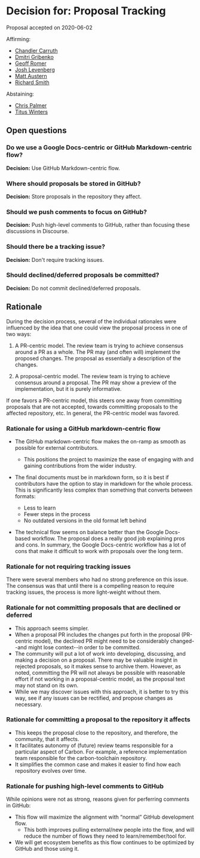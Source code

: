 # Decision for: Proposal Tracking

<!--
Part of the Carbon Language project, under the Apache License v2.0 with LLVM
Exceptions. See /LICENSE for license information.
SPDX-License-Identifier: Apache-2.0 WITH LLVM-exception
-->

Proposal accepted on 2020-06-02

Affirming:

- [Chandler Carruth](https://github.com/chandlerc)
- [Dmitri Gribenko](https://github.com/gribozavr)
- [Geoff Romer](https://github.com/geoffromer)
- [Josh Levenberg](https://github.com/josh11b)
- [Matt Austern](https://github.com/austern)
- [Richard Smith](https://github.com/zygoloid)

Abstaining:

- [Chris Palmer](https://github.com/noncombatant)
- [Titus Winters](https://github.com/tituswinters)

## Open questions

### Do we use a Google Docs-centric or GitHub Markdown-centric flow?

**Decision:** Use GitHub Markdown-centric flow.

### Where should proposals be stored in GitHub?

**Decision:** Store proposals in the repository they affect.

### Should we push comments to focus on GitHub?

**Decision:** Push high-level comments to GitHub, rather than focusing these
discussions in Discourse.

### Should there be a tracking issue?

**Decision:** Don't require tracking issues.

### Should declined/deferred proposals be committed?

**Decision:** Do not commit declined/deferred proposals.

## Rationale

During the decision process, several of the individual rationales were
influenced by the idea that one could view the proposal process in one of two
ways:

1.  A PR-centric model. The review team is trying to achieve consensus around a
    PR as a whole. The PR may (and often will) implement the proposed changes.
    The proposal as essentially a description of the changes.

2.  A proposal-centric model. The review team is trying to achieve consensus
    around a proposal. The PR may show a preview of the implementation, but it
    is purely informative.

If one favors a PR-centric model, this steers one away from committing proposals
that are not accepted, towards committing proposals to the affected repository,
etc. In general, the PR-centric model was favored.

### Rationale for using a GitHub markdown-centric flow

- The GitHub markdown-centric flow makes the on-ramp as smooth as possible for
  external contributors.
  - This positions the project to maximize the ease of engaging with and gaining
    contributions from the wider industry.
- The final documents must be in markdown form, so it is best if contributors
  have the option to stay in markdown for the whole process. This is
  significantly less complex than something that converts between formats:

  - Less to learn
  - Fewer steps in the process
  - No outdated versions in the old format left behind

- The technical flow seems on balance better than the Google Docs-based
  workflow. The proposal does a really good job explaining pros and cons. In
  summary, the Google Docs-centric workflow has a lot of cons that make it
  difficult to work with proposals over the long term.

### Rationale for not requiring tracking issues

There were several members who had no strong preference on this issue. The
consensus was that until there is a compelling reason to require tracking
issues, the process is more light-weight without them.

### Rationale for not committing proposals that are declined or deferred

- This approach seems simpler.
- When a proposal PR includes the changes put forth in the proposal (PR-centric
  model), the declined PR might need to be considerably changed--and might lose
  context--in order to be committed.
- The community will put a lot of work into developing, discussing, and making a
  decision on a proposal. There may be valuable insight in rejected proposals,
  so it makes sense to archive them. However, as noted, committing the PR will
  not always be possible with reasonable effort if not working in a
  proposal-centric model, as the proposal text may not stand on its own.
- While we may discover issues with this approach, it is better to try this way,
  see if any issues can be rectified, and propose changes as necessary.

### Rationale for committing a proposal to the repository it affects

- This keeps the proposal close to the repository, and therefore, the community,
  that it affects.
- It facilitates autonomy of (future) review teams responsible for a particular
  aspect of Carbon. For example, a reference implementation team responsible for
  the carbon-toolchain repository.
- It simplifies the common case and makes it easier to find how each repository
  evolves over time.

### Rationale for pushing high-level comments to GitHub

While opinions were not as strong, reasons given for perferring comments in
GitHub:

- This flow will maximize the alignment with “normal” GitHub development flow.
  - This both improves pulling external/new people into the flow, and will
    reduce the number of flows they need to learn/remember/tool for.
- We will get ecosystem benefits as this flow continues to be optimized by
  GitHub and those using it.
